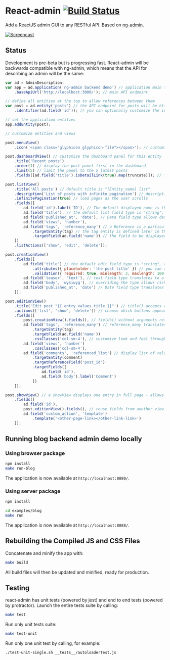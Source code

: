 # React-admin [![Build Status](https://travis-ci.org/marmelab/react-admin.svg?branch=master)](https://travis-ci.org/marmelab/react-admin)

Add a ReactJS admin GUI to any RESTful API. Based on [ng-admin](https://github.com/marmelab/ng-admin).

[![Screencast](http://marmelab.com/ng-admin/images/screencast.png)](https://vimeo.com/118697682)

## Status

Development is pre-beta but is progressing fast. React-admin will be backwards compatible with ng-admin, which means that the API for describing an admin will be the same:

```js
var ad = AdminDescription;
var app = ad.application('ng-admin backend demo') // application main title
    .baseApiUrl('http://localhost:3000/'); // main API endpoint

// define all entities at the top to allow references between them
var post = ad.entity('posts') // the API endpoint for posts will be http://localhost:3000/posts/:id
    .identifier(ad.field('id')); // you can optionally customize the identifier used in the api ('id' by default)

// set the application entities
app.addEntity(post);

// customize entities and views

post.menuView()
    .icon('<span class="glyphicon glyphicon-file"></span>'); // customize the entity menu icon

post.dashboardView() // customize the dashboard panel for this entity
    .title('Recent posts')
    .order(1) // display the post panel first in the dashboard
    .limit(5) // limit the panel to the 5 latest posts
    .fields([ad.field('title').isDetailLink(true).map(truncate)]); // fields() called with arguments add fields to the view

post.listView()
    .title('All posts') // default title is "[Entity_name] list"
    .description('List of posts with infinite pagination') // description appears under the title
    .infinitePagination(true) // load pages as the user scrolls
    .fields([
        ad.field('id').label('ID'), // The default displayed name is the camelCase field name. label() overrides id
        ad.field('title'), // the default list field type is "string", and displays as a string
        ad.field('published_at', 'date'), // Date field type allows date formatting
        ad.field('views', 'number'),
        ad.field('tags', 'reference_many') // a Reference is a particular type of field that references another entity
            .targetEntity(tag) // the tag entity is defined later in this file
            .targetField(ad.field('name')) // the field to be displayed in this list
    ])
    .listActions(['show', 'edit', 'delete']);

post.creationView()
    .fields([
        ad.field('title') // the default edit field type is "string", and displays as a text input
            .attributes({ placeholder: 'the post title' }) // you can add custom attributes, too
            .validation({ required: true, minlength: 3, maxlength: 100 }), // add validation rules for fields
        ad.field('teaser', 'text'), // text field type translates to a textarea
        ad.field('body', 'wysiwyg'), // overriding the type allows rich text editing for the body
        ad.field('published_at', 'date') // Date field type translates to a datepicker
    ]);

post.editionView()
    .title('Edit post "{{ entry.values.title }}"') // title() accepts a template string, which has access to the entry
    .actions(['list', 'show', 'delete']) // choose which buttons appear in the top action bar. Show is disabled by default
    .fields([
        post.creationView().fields(), // fields() without arguments returns the list of fields. That way you can reuse fields from another view to avoid repetition
        ad.field('tags', 'reference_many') // reference_many translates to a select multiple
            .targetEntity(tag)
            .targetField(ad.field('name'))
            .cssClasses('col-sm-4'), // customize look and feel through CSS classes
        ad.field('views', 'number')
            .cssClasses('col-sm-4'),
        ad.field('comments', 'referenced_list') // display list of related comments
            .targetEntity(comment)
            .targetReferenceField('post_id')
            .targetFields([
                ad.field('id'),
                ad.field('body').label('Comment')
            ])
    ]);

post.showView() // a showView displays one entry in full page - allows to display more data than in a a list
    .fields([
        ad.field('id'),
        post.editionView().fields(), // reuse fields from another view in another order
        ad.field('custom_action', 'template')
            .template('<other-page-link></other-link-link>')
    ]);
```

## Running blog backend admin demo locally

### Using browser package

``` sh
npm install
make run-blog
```

The application is now available at `http://localhost:8080/`.

### Using server package

``` sh
npm install

cd examples/blog
make run
```

The application is now available at `http://localhost:8088/`.

## Rebuilding the Compiled JS and CSS Files

Concatenate and minify the app with:

```sh
make build
```

All build files will then be updated and minified, ready for production.

## Testing

react-admin has unit tests (powered by jest) and end to end tests (powered by protractor).
Launch the entire tests suite by calling:

```sh
make test
```

Run only unit tests suite:

```sh
make test-unit
```

Run only one unit test by calling, for example:

```
./test-unit-single.sh __tests__/autoloaderTest.js
```
